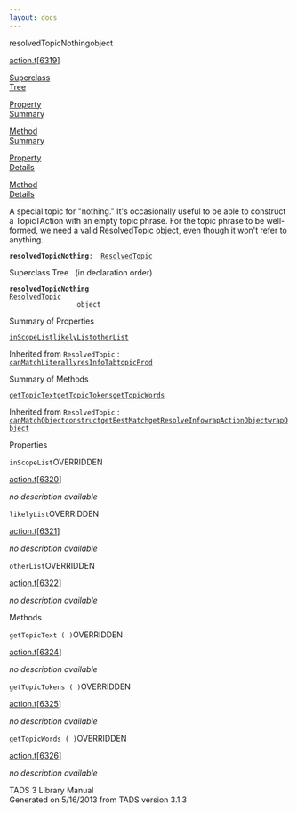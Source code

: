 ```yaml
---
layout: docs
---
```

<span class="title">resolvedTopicNothing</span><span class="type">object</span>

[action.t](../file/action.t.html)\[[6319](../source/action.t.html#6319)\]

[Superclass  
Tree](#_SuperClassTree_)

[Property  
Summary](#_PropSummary_)

[Method  
Summary](#_MethodSummary_)

[Property  
Details](#_Properties_)

[Method  
Details](#_Methods_)



A special topic for "nothing." It's occasionally useful to be able to
construct a TopicTAction with an empty topic phrase. For the topic
phrase to be well-formed, we need a valid ResolvedTopic object, even
though it won't refer to anything.

**`resolvedTopicNothing`**` :   `[`ResolvedTopic`](../object/ResolvedTopic.html)



<span id="_SuperClassTree_"></span>



<span class="hdln">Superclass Tree</span>   (in declaration order)



**`resolvedTopicNothing`**  
[`ResolvedTopic`](../object/ResolvedTopic.html)  
`                 object`  
<span id="_PropSummary_"></span>



<span class="hdln">Summary of Properties</span>  



[`inScopeList`](#inScopeList)[`likelyList`](#likelyList)[`otherList`](#otherList)

Inherited from `ResolvedTopic` :  
[`canMatchLiterally`](../object/ResolvedTopic.html#canMatchLiterally)[`resInfoTab`](../object/ResolvedTopic.html#resInfoTab)[`topicProd`](../object/ResolvedTopic.html#topicProd)

<span id="_MethodSummary_"></span>



<span class="hdln">Summary of Methods</span>  



[`getTopicText`](#getTopicText)[`getTopicTokens`](#getTopicTokens)[`getTopicWords`](#getTopicWords)

Inherited from `ResolvedTopic` :  
[`canMatchObject`](../object/ResolvedTopic.html#canMatchObject)[`construct`](../object/ResolvedTopic.html#construct)[`getBestMatch`](../object/ResolvedTopic.html#getBestMatch)[`getResolveInfo`](../object/ResolvedTopic.html#getResolveInfo)[`wrapActionObject`](../object/ResolvedTopic.html#wrapActionObject)[`wrapObject`](../object/ResolvedTopic.html#wrapObject)

<span id="_Properties_"></span>



<span class="hdln">Properties</span>  



<span id="inScopeList"></span>

`inScopeList`<span class="rem">OVERRIDDEN</span>

[action.t](../file/action.t.html)\[[6320](../source/action.t.html#6320)\]



*no description available*



<span id="likelyList"></span>

`likelyList`<span class="rem">OVERRIDDEN</span>

[action.t](../file/action.t.html)\[[6321](../source/action.t.html#6321)\]



*no description available*



<span id="otherList"></span>

`otherList`<span class="rem">OVERRIDDEN</span>

[action.t](../file/action.t.html)\[[6322](../source/action.t.html#6322)\]



*no description available*



<span id="_Methods_"></span>



<span class="hdln">Methods</span>  



<span id="getTopicText"></span>

`getTopicText ( )`<span class="rem">OVERRIDDEN</span>

[action.t](../file/action.t.html)\[[6324](../source/action.t.html#6324)\]



*no description available*



<span id="getTopicTokens"></span>

`getTopicTokens ( )`<span class="rem">OVERRIDDEN</span>

[action.t](../file/action.t.html)\[[6325](../source/action.t.html#6325)\]



*no description available*



<span id="getTopicWords"></span>

`getTopicWords ( )`<span class="rem">OVERRIDDEN</span>

[action.t](../file/action.t.html)\[[6326](../source/action.t.html#6326)\]



*no description available*





TADS 3 Library Manual  
Generated on 5/16/2013 from TADS version 3.1.3


